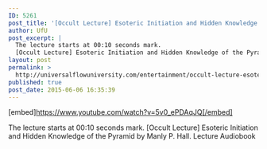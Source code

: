 ```yaml
---
ID: 5261
post_title: '[Occult Lecture] Esoteric Initiation and Hidden Knowledge of the Pyramid'
author: UfU
post_excerpt: |
  The lecture starts at 00:10 seconds mark.
  [Occult Lecture] Esoteric Initiation and Hidden Knowledge of the Pyramid by Manly P. Hall. Lecture Audiobook
layout: post
permalink: >
  http://universalflowuniversity.com/entertainment/occult-lecture-esoteric-initiation-and-hidden-knowledge-of-the-pyramid/
published: true
post_date: 2015-06-06 16:35:39
---
```

[embed]https://www.youtube.com/watch?v=5v0_ePDAqJQ[/embed]<br>
<p>The lecture starts at 00:10 seconds mark.
[Occult Lecture] Esoteric Initiation and Hidden Knowledge of the Pyramid by Manly P. Hall. Lecture Audiobook</p>